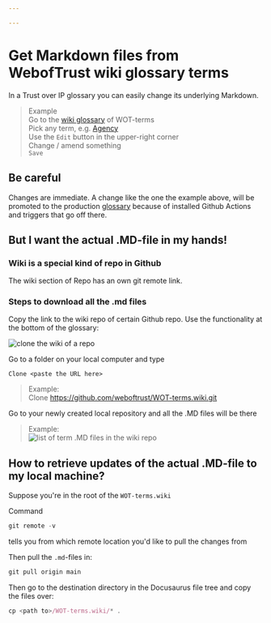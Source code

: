 ```yaml
---

---
```

# Get Markdown files from WebofTrust wiki glossary terms

In a Trust over IP glossary you can easily change its underlying Markdown.

> Example\
> Go to the [wiki glossary](https://github.com/weboftrust/WOT-terms/wiki) of WOT-terms\
> Pick any term, e.g. [Agency](https://github.com/weboftrust/WOT-terms/wiki/agency)\
> Use the `Edit` button in the upper-right corner\
> Change / amend something\
> `Save`

## Be careful

Changes are immediate. A change like the one the example above, will be promoted to the production [glossary](../category/glossary) because of installed Github Actions and triggers that go off there.

## But I want the actual .MD-file in my hands!

### Wiki is a special kind of repo in Github

The wiki section of Repo has an own git remote link.

### Steps to download all the .md files

Copy the link to the wiki repo of certain Github repo. Use the functionality at the bottom of the glossary:

<img src="https://hackmd.io/_uploads/SJspA9MRq.png" alt="clone the wiki of a repo" />

Go to a folder on your local computer and type

`Clone <paste the URL here>`

> Example:\
> Clone https://github.com/weboftrust/WOT-terms.wiki.git

Go to your newly created local repository and all the .MD files will be there

> Example:\
> <img src="https://hackmd.io/_uploads/H1SO-jMAq.png" alt="list of term .MD files in the wiki repo" />

## How to retrieve updates of the actual .MD-file to my local machine?

Suppose you're in the root of the `WOT-terms.wiki`

Command

```jsx
git remote -v
```

tells you from which remote location you'd like to pull the changes from

Then pull the `.md`-files in:

```jsx
git pull origin main
```

Then go to the destination directory in the Docusaurus file tree and copy the files over:

```jsx
cp <path to>/WOT-terms.wiki/* .
```
